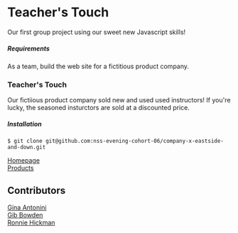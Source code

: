 # Teacher's Touch  

Our first group project using our sweet new Javascript skills!

##### Requirements
As a team, build the web site for a fictitious product company. 

### Teacher's Touch
Our fictiious product company sold new and used used instructors! If you're lucky, the seasoned insturctors are sold at a discounted price.  

##### Installation
```
$ git clone git@github.com:nss-evening-cohort-06/company-x-eastside-and-down.git
```

[Homepage](https://i.imgur.com/w0yCYCk.png)<br>
[Products](https://i.imgur.com/I91XuLg.png)

## Contributors

[Gina Antonini](https://github.com/GinaAntonini)<br>
[Gib Bowden](https://github.com/gib-bowden)<br>
[Ronnie Hickman](https://github.com/rmhickman)

